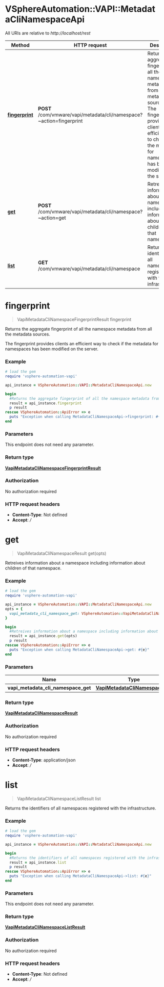 # VSphereAutomation::VAPI::MetadataCliNamespaceApi

All URIs are relative to *http://localhost/rest*

Method | HTTP request | Description
------------- | ------------- | -------------
[**fingerprint**](MetadataCliNamespaceApi.md#fingerprint) | **POST** /com/vmware/vapi/metadata/cli/namespace?~action&#x3D;fingerprint | Returns the aggregate fingerprint of all the namespace metadata from all the metadata sources. &lt;p&gt; The fingerprint provides clients an efficient way to check if the metadata for namespaces has been modified on the server.
[**get**](MetadataCliNamespaceApi.md#get) | **POST** /com/vmware/vapi/metadata/cli/namespace?~action&#x3D;get | Retreives information about a namespace including information about children of that namespace.
[**list**](MetadataCliNamespaceApi.md#list) | **GET** /com/vmware/vapi/metadata/cli/namespace | Returns the identifiers of all namespaces registered with the infrastructure.


# **fingerprint**
> VapiMetadataCliNamespaceFingerprintResult fingerprint

Returns the aggregate fingerprint of all the namespace metadata from all the metadata sources. <p> The fingerprint provides clients an efficient way to check if the metadata for namespaces has been modified on the server.

### Example
```ruby
# load the gem
require 'vsphere-automation-vapi'

api_instance = VSphereAutomation::VAPI::MetadataCliNamespaceApi.new

begin
  #Returns the aggregate fingerprint of all the namespace metadata from all the metadata sources. <p> The fingerprint provides clients an efficient way to check if the metadata for namespaces has been modified on the server.
  result = api_instance.fingerprint
  p result
rescue VSphereAutomation::ApiError => e
  puts "Exception when calling MetadataCliNamespaceApi->fingerprint: #{e}"
end
```

### Parameters
This endpoint does not need any parameter.

### Return type

[**VapiMetadataCliNamespaceFingerprintResult**](VapiMetadataCliNamespaceFingerprintResult.md)

### Authorization

No authorization required

### HTTP request headers

 - **Content-Type**: Not defined
 - **Accept**: */*



# **get**
> VapiMetadataCliNamespaceResult get(opts)

Retreives information about a namespace including information about children of that namespace.

### Example
```ruby
# load the gem
require 'vsphere-automation-vapi'

api_instance = VSphereAutomation::VAPI::MetadataCliNamespaceApi.new
opts = {
  vapi_metadata_cli_namespace_get: VSphereAutomation::VapiMetadataCliNamespaceGet.new # VapiMetadataCliNamespaceGet | 
}

begin
  #Retreives information about a namespace including information about children of that namespace.
  result = api_instance.get(opts)
  p result
rescue VSphereAutomation::ApiError => e
  puts "Exception when calling MetadataCliNamespaceApi->get: #{e}"
end
```

### Parameters

Name | Type | Description  | Notes
------------- | ------------- | ------------- | -------------
 **vapi_metadata_cli_namespace_get** | [**VapiMetadataCliNamespaceGet**](VapiMetadataCliNamespaceGet.md)|  | [optional] 

### Return type

[**VapiMetadataCliNamespaceResult**](VapiMetadataCliNamespaceResult.md)

### Authorization

No authorization required

### HTTP request headers

 - **Content-Type**: application/json
 - **Accept**: */*



# **list**
> VapiMetadataCliNamespaceListResult list

Returns the identifiers of all namespaces registered with the infrastructure.

### Example
```ruby
# load the gem
require 'vsphere-automation-vapi'

api_instance = VSphereAutomation::VAPI::MetadataCliNamespaceApi.new

begin
  #Returns the identifiers of all namespaces registered with the infrastructure.
  result = api_instance.list
  p result
rescue VSphereAutomation::ApiError => e
  puts "Exception when calling MetadataCliNamespaceApi->list: #{e}"
end
```

### Parameters
This endpoint does not need any parameter.

### Return type

[**VapiMetadataCliNamespaceListResult**](VapiMetadataCliNamespaceListResult.md)

### Authorization

No authorization required

### HTTP request headers

 - **Content-Type**: Not defined
 - **Accept**: */*



